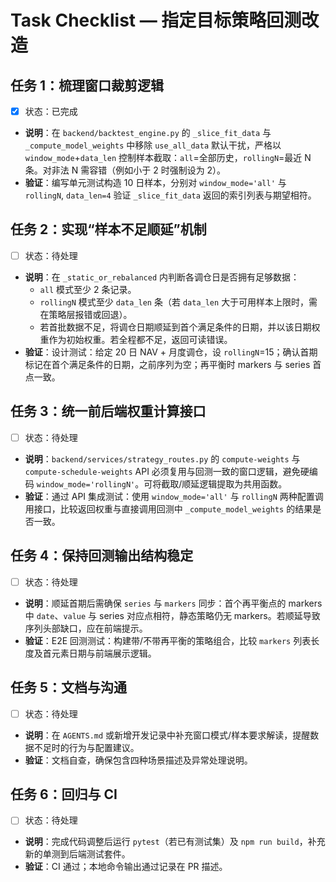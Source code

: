 # Task Checklist — 指定目标策略回测改造

## 任务 1：梳理窗口裁剪逻辑
- [x] 状态：已完成
- **说明**：在 `backend/backtest_engine.py` 的 `_slice_fit_data` 与 `_compute_model_weights` 中移除 `use_all_data` 默认干扰，严格以 `window_mode`+`data_len` 控制样本截取：`all`=全部历史，`rollingN`=最近 N 条。对非法 N 需容错（例如小于 2 时强制设为 2）。
- **验证**：编写单元测试构造 10 日样本，分别对 `window_mode='all'` 与 `rollingN`, `data_len=4` 验证 `_slice_fit_data` 返回的索引列表与期望相符。

## 任务 2：实现“样本不足顺延”机制
- [ ] 状态：待处理
- **说明**：在 `_static_or_rebalanced` 内判断各调仓日是否拥有足够数据：
  - `all` 模式至少 2 条记录。
  - `rollingN` 模式至少 `data_len` 条（若 `data_len` 大于可用样本上限时，需在策略层报错或回退）。
  - 若首批数据不足，将调仓日期顺延到首个满足条件的日期，并以该日期权重作为初始权重。若全程都不足，返回可读错误。
- **验证**：设计测试：给定 20 日 NAV + 月度调仓，设 `rollingN`=15；确认首期标记在首个满足条件的日期，之前序列为空；再平衡时 markers 与 series 首点一致。

## 任务 3：统一前后端权重计算接口
- [ ] 状态：待处理
- **说明**：`backend/services/strategy_routes.py` 的 `compute-weights` 与 `compute-schedule-weights` API 必须复用与回测一致的窗口逻辑，避免硬编码 `window_mode='rollingN'`。可将截取/顺延逻辑提取为共用函数。
- **验证**：通过 API 集成测试：使用 `window_mode='all'` 与 `rollingN` 两种配置调用接口，比较返回权重与直接调用回测中 `_compute_model_weights` 的结果是否一致。

## 任务 4：保持回测输出结构稳定
- [ ] 状态：待处理
- **说明**：顺延首期后需确保 `series` 与 `markers` 同步：首个再平衡点的 markers 中 `date`、`value` 与 series 对应点相符，静态策略仍无 markers。若顺延导致序列头部缺口，应在前端提示。
- **验证**：E2E 回测测试：构建带/不带再平衡的策略组合，比较 `markers` 列表长度及首元素日期与前端展示逻辑。

## 任务 5：文档与沟通
- [ ] 状态：待处理
- **说明**：在 `AGENTS.md` 或新增开发记录中补充窗口模式/样本要求解读，提醒数据不足时的行为与配置建议。
- **验证**：文档自查，确保包含四种场景描述及异常处理说明。

## 任务 6：回归与 CI
- [ ] 状态：待处理
- **说明**：完成代码调整后运行 `pytest`（若已有测试集）及 `npm run build`，补充新的单测到后端测试套件。
- **验证**：CI 通过；本地命令输出通过记录在 PR 描述。
